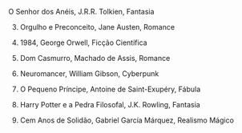 O Senhor dos Anéis, J.R.R. Tolkien, Fantasia

3. Orgulho e Preconceito, Jane Austen, Romance

4. 1984, George Orwell, Ficção Científica

5. Dom Casmurro, Machado de Assis, Romance

6. Neuromancer, William Gibson, Cyberpunk

7. O Pequeno Príncipe, Antoine de Saint-Exupéry, Fábula

8. Harry Potter e a Pedra Filosofal, J.K. Rowling, Fantasia

9. Cem Anos de Solidão, Gabriel García Márquez, Realismo Mágico

